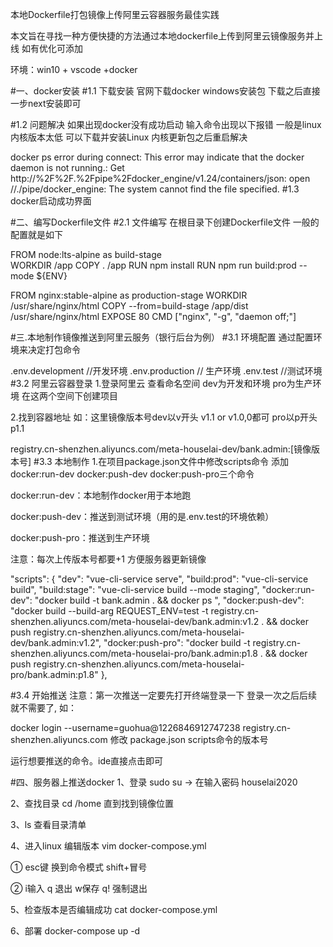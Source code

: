 本地Dockerfile打包镜像上传阿里云容器服务最佳实践 

本文旨在寻找一种方便快捷的方法通过本地dockerfile上传到阿里云镜像服务并上线 如有优化可添加

环境：win10 + vscode +docker



#一、docker安装
#1.1 下载安装
官网下载docker windows安装包 下载之后直接一步next安装即可

#1.2 问题解决
如果出现docker没有成功启动 输入命令出现以下报错 一般是linux内核版本太低 可以下载并安装Linux 内核更新包之后重启解决

docker ps
error during connect: This error may indicate that the docker daemon is not running.: 
Get http://%2F%2F.%2Fpipe%2Fdocker_engine/v1.24/containers/json: open //./pipe/docker_engine: The system cannot find the file specified. 
#1.3 docker启动成功界面


#二、编写Dockerfile文件
#2.1 文件编写
在根目录下创建Dockerfile文件 一般的配置就是如下

FROM node:lts-alpine as build-stage  
WORKDIR /app 
COPY . /app
RUN npm install
RUN npm run build:prod --mode ${ENV}

FROM nginx:stable-alpine as production-stage
WORKDIR /usr/share/nginx/html
COPY --from=build-stage /app/dist /usr/share/nginx/html
EXPOSE 80
CMD ["nginx", "-g", "daemon off;"]


#三.本地制作镜像推送到阿里云服务（银行后台为例）
#3.1 环境配置
通过配置环境来决定打包命令

.env.development  //开发环境
.env.production // 生产环境
.env.test //测试环境
#3.2 阿里云容器登录
1.登录阿里云 查看命名空间 dev为开发和环境 pro为生产环境 在这两个空间下创建项目

2.找到容器地址 如：这里镜像版本号dev以v开头 v1.1 or v1.0,0都可 pro以p开头 p1.1

registry.cn-shenzhen.aliyuncs.com/meta-houselai-dev/bank.admin:[镜像版本号]
#3.3 本地制作
1.在项目package.json文件中修改scripts命令 添加 docker:run-dev docker:push-dev docker:push-pro三个命令

 docker:run-dev：本地制作docker用于本地跑

docker:push-dev：推送到测试环境（用的是.env.test的环境依赖）

 docker:push-pro：推送到生产环境

注意：每次上传版本号都要+1 方便服务器更新镜像


  "scripts": {
    "dev": "vue-cli-service serve",
    "build:prod": "vue-cli-service build",
    "build:stage": "vue-cli-service build --mode staging",
    "docker:run-dev": "docker build -t bank.admin . && docker ps ",
    "docker:push-dev": "docker build --build-arg REQUEST_ENV=test -t registry.cn-shenzhen.aliyuncs.com/meta-houselai-dev/bank.admin:v1.2 . && docker push registry.cn-shenzhen.aliyuncs.com/meta-houselai-dev/bank.admin:v1.2",
    "docker:push-pro": "docker build -t registry.cn-shenzhen.aliyuncs.com/meta-houselai-pro/bank.admin:p1.8 . && docker push registry.cn-shenzhen.aliyuncs.com/meta-houselai-pro/bank.admin:p1.8"
  },


#3.4 开始推送
注意：第一次推送一定要先打开终端登录一下 登录一次之后后续就不需要了, 如：

docker login --username=guohua@1226846912747238 registry.cn-shenzhen.aliyuncs.com
修改 package.json scripts命令的版本号

运行想要推送的命令。ide直接点击即可



#四、服务器上推送docker
1、登录 sudo su  -> 在输入密码 houselai2020

2、查找目录 cd /home  直到找到镜像位置

3、ls 查看目录清单

4、进入linux 编辑版本  vim docker-compose.yml

① esc键 换到命令模式 shift+冒号

② i输入 q 退出 w保存 q! 强制退出

5、检查版本是否编辑成功  cat docker-compose.yml

6、部署 docker-compose up -d